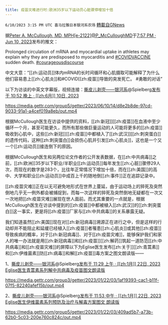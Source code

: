 ```yaml
---
title: 疫苗灾难进行时:欧洲35岁以下运动员心脏骤停增加十倍
---
```

`6/10/2023 3:15 PM UTC 喜马拉雅日本银河系农场` [轉載自GNews](https://gnews.org/articles/1374296)

         

据[Peter A. McCullough, MD, MPH[e-2122]](https://twitter.com/P_McCulloughMD)[@P\_McCulloughMD](https://twitter.com/P_McCulloughMD)于[7:57 PM · Jun 10, 2023](https://twitter.com/P_McCulloughMD/status/1667501145340649473)发布的推文：

Prolonged circulation of mRNA and myocardial uptake in athletes may explain why they are predisposed to myocarditis and [#COVIDVACCINE](https://twitter.com/hashtag/COVIDVACCINE?src=hashtag_click) sudden death. [#courageousdiscourse](https://twitter.com/hashtag/courageousdiscourse?src=hashtag_click)

中文大意：“[[zh:运动员]]体内mRNA的长时间循环和心肌摄取可能解释了为什么他们容易患上[[zh:心肌炎]]和#COVID[[zh:疫苗]]导致的突发死亡。 #勇敢的对话”

以下为访谈的中英文字幕版，视频连接：[撕皮儿剥壳——银河系](https://gettr.com/user/spielberg)@Spielberg[发布于 10:52 晚上 · [[zh:6月]] 10日, 2023](https://gettr.com/post/p2jd5cfdfae)

https://media.gettr.com/group5/getter/2023/06/10/14/d8e2b8de-97cd-9033-91a1-a4cef019a8eb/out.mp4

根据McCullough医生在访谈中提供的资料，[[zh:新冠]][[zh:疫苗]]在血液中至少循环一个月，甚至可能更久，而所有那些做巨量运动的人可能将更多的[[zh:疫苗]]吸收到心肌中，这些[[zh:新冠]][[zh:疫苗]]中都植入了[[zh:武汉]][[zh:刺突蛋白]]的遗传代码，这种[[zh:刺突蛋白]]会损伤心肌并引发[[zh:心肌炎]]，这也是一个又一个[[zh:运动员]]接连倒下的原因。

根据McCullough医生和另两位论文作者的公开发表数据，在[[zh:中共病毒]]之前，[[zh:欧洲]]35岁以下职业/半职业[[zh:运动员]]每年发生[[zh:心脏]]骤停29人次，而现在的数字是283个，比往年正常情况下增加十倍，而在[[zh:美国]]的高中、大学和职业[[zh:运动员]]中成百上千的随地倒[[zh:事件]]正在追踪记录中。

[[zh:疫苗灾难]]正在以无可避免地形式在世界上蔓延，由于运动场上的猝死及突然倒地几乎无一例外都会被捕捉到，而每一次这样的猝死及突然倒地无疑都在一次又一次地把[[zh:疫苗灾难]]展现在世人面前。而尤其重要的一点就是，根据McCullough医生在访谈中提到的[[zh:疫苗]]中都被植入[[zh:武汉]]的[[zh:刺突蛋白]]这一事实，更是将[[zh:疫苗]]厂家与[[zh:中共病毒]]的关系暴露无疑。

我们知道虽然[[zh:美国]]现在对[[zh:新冠病毒]]溯源正在进行之中，但是这样的行动却并不能阻止和延缓已经植入[[zh:疫苗]]者罹患[[zh:心肌炎]]或其他[[zh:疫苗]]导致疾病的概率，对于[[zh:新冠病毒]]、对于[[zh:疫苗灾难]]，能够保护我们和家人的唯一办法就是用[[zh:新冠病毒]]和[[zh:疫苗]][[zh:解药]]筑起一道防范[[zh:中共病毒]]和[[zh:疫苗灾难]]的屏障以下为Eglise医生发布[[zh:关于]][[zh:青蒿素]]和[[zh:伊维菌素]]防[[zh:病毒]]和解[[zh:疫苗]]毒方案之图文朗读版——

1、[撕皮儿剥壳——银河系](https://gettr.com/user/spielberg)@Spielberg[发布于 11:29 上午 · [[zh:1月]] 22日, 2023](https://gettr.com/post/p25ue5o6328) [Eglise医生青蒿素系列解中共病毒及疫苗图文朗读版](https://gettr.com/post/p25ue5o6328) 

https://media.gettr.com/group3/getter/2023/01/22/03/1af19393-cac1-b11f-07f5-82240afef15b/out.mp4

2、[撕皮儿剥壳——银河系](https://gettr.com/user/spielberg)@Spielberg[发布于 11:53 中午 · [[zh:1月]] 22日, 2023](https://gettr.com/post/p25uo3m5942) [Eglise医生伊维菌素系列预防及治疗与解毒方案图文 朗读版](https://gettr.com/post/p25uo3m5942)

https://media.gettr.com/group5/getter/2023/01/22/03/409ad5b7-a73b-62b0-5c03-200e760c824c/out.mp4
